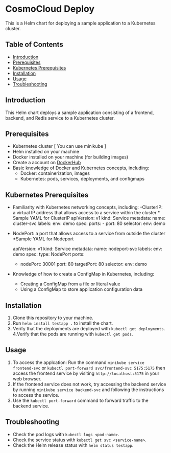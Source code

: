 # CosmoCloud Deploy

This is a Helm chart for deploying a sample application to a Kubernetes cluster.

## Table of Contents

- [Introduction](#introduction)
- [Prerequisites](#prerequisites)
- [Kubernetes Prerequisites](#kubernetes-prerequisites)
- [Installation](#installation)
- [Usage](#usage)
- [Troubleshooting](#troubleshooting)


## Introduction

This Helm chart deploys a sample application consisting of a frontend, backend, and Redis service to a Kubernetes cluster.

## Prerequisites

- Kubernetes cluster [ You can use minikube ]
- Helm installed on your machine
- Docker installed on your machine (for building images)
- Create a account on [DockerHub](https://hub.docker.com/)
- Basic knowledge of Docker and Kubernetes concepts, including:
  - Docker: containerization, images
  - Kubernetes: pods, services, deployments, and configmaps

## Kubernetes Prerequisites

- Familiarity with Kubernetes networking concepts, including:
  -ClusterIP: a virtual IP address that allows access to a service within the cluster
  \* Sample YAML for ClusterIP
  apiVersion: v1
  kind: Service
  metadata:
    name: cluster-svc
    labels:
        env: demo
  spec:
    ports:
      - port: 80
    selector:
        env: demo

- NodePort: a port that allows access to a service from outside the cluster
  \*Sample YAML for Nodeport

  apiVersion: v1
  kind: Service
  metadata:
    name: nodeport-svc
    labels:
        env: demo
  spec:
    type: NodePort
    ports:

    - nodePort: 30001
      port: 80
      targetPort: 80
    selector:
      env: demo

- Knowledge of how to create a ConfigMap in Kubernetes, including:
  - Creating a ConfigMap from a file or literal value
  - Using a ConfigMap to store application configuration data

## Installation

1. Clone this repository to your machine.
2. Run `helm install testapp .` to install the chart.
3. Verify that the deployments are deployed with `kubectl get deployments`.
   4.Verify that the pods are running with `kubectl get pods`.

## Usage

1. To access the applcation: Run the command `minikube service frontend-svc` or `kubectl port-forward svc/frontend-svc 5175:5175` then access the frontend service by visiting `http://localhost:5175` in your web browser.
2. If the frontend service does not work, try accessing the backend service by running `minikube service backend-svc` and following the instructions to access the service.
3. Use the `kubectl port-forward` command to forward traffic to the backend service.


## Troubleshooting

- Check the pod logs with `kubectl logs <pod-name>`.
- Check the service status with `kubectl get svc <service-name>`.
- Check the Helm release status with `helm status testapp`.
